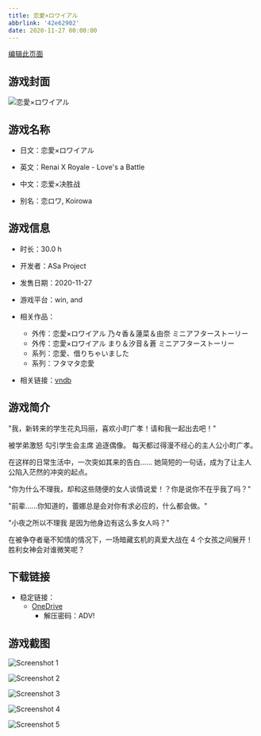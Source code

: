 ```yaml
---
title: 恋愛×ロワイアル
abbrlink: '42e62902'
date: 2020-11-27 00:00:00
---
```

[编辑此页面](https://github.com/ACG-3/ADV3-source/blob/main/source/_posts/games/%E6%81%8B%E6%84%9B%C3%97%E3%83%AD%E3%83%AF%E3%82%A4%E3%82%A2%E3%83%AB.md)

## 游戏封面

![恋愛×ロワイアル](https://pan.timero.xyz/onedrive/img_lib_001/%E6%81%8B%E6%84%9B%C3%97%E3%83%AD%E3%83%AF%E3%82%A4%E3%82%A2%E3%83%AB_cover.avif)


## 游戏名称

- 日文：恋愛×ロワイアル
- 英文：Renai X Royale - Love's a Battle
- 中文：恋爱×决胜战

- 别名：恋ロワ, Koirowa


## 游戏信息

- 时长：30.0 h
- 开发者：ASa Project
- 发售日期：2020-11-27
- 游戏平台：win, and
- 相关作品：
   - 外传：恋愛×ロワイアル 乃々香＆蓮菜＆由奈 ミニアフターストーリー
   - 外传：恋愛×ロワイアル まり＆汐音＆蒼 ミニアフターストーリー
   - 系列：恋愛、借りちゃいました
   - 系列：フタマタ恋愛

- 相关链接：[vndb](https://vndb.org/v28633)


## 游戏简介

"我，新转来的学生花丸玛丽，喜欢小町广孝！请和我一起出去吧！"

被学弟激怒
勾引学生会主席
追逐偶像。
每天都过得漫不经心的主人公小町广孝。

在这样的日常生活中，一次突如其来的告白......
她简短的一句话，成为了让主人公陷入茫然的冲突的起点。

"你为什么不理我，却和这些随便的女人谈情说爱！？你是说你不在乎我了吗？"

"前辈......你知道的，蕾娜总是会对你有求必应的，什么都会做。"

"小夜之所以不理我 是因为他身边有这么多女人吗？"

在被争夺者毫不知情的情况下，一场暗藏玄机的真爱大战在 4 个女孩之间展开！
胜利女神会对谁微笑呢？




## 下载链接

- 稳定链接：
    - [OneDrive](https://pan.timero.xyz/onedrive/adv_lib_001/%E6%81%8B%E6%84%9B%C3%97%E3%83%AD%E3%83%AF%E3%82%A4%E3%82%A2%E3%83%AB)
        - 解压密码：ADV!



## 游戏截图


![Screenshot 1](https://pan.timero.xyz/onedrive/img_lib_001/%E6%81%8B%E6%84%9B%C3%97%E3%83%AD%E3%83%AF%E3%82%A4%E3%82%A2%E3%83%AB_Screenshot_1.avif)

![Screenshot 2](https://pan.timero.xyz/onedrive/img_lib_001/%E6%81%8B%E6%84%9B%C3%97%E3%83%AD%E3%83%AF%E3%82%A4%E3%82%A2%E3%83%AB_Screenshot_2.avif)

![Screenshot 3](https://pan.timero.xyz/onedrive/img_lib_001/%E6%81%8B%E6%84%9B%C3%97%E3%83%AD%E3%83%AF%E3%82%A4%E3%82%A2%E3%83%AB_Screenshot_3.avif)

![Screenshot 4](https://pan.timero.xyz/onedrive/img_lib_001/%E6%81%8B%E6%84%9B%C3%97%E3%83%AD%E3%83%AF%E3%82%A4%E3%82%A2%E3%83%AB_Screenshot_4.avif)

![Screenshot 5](https://pan.timero.xyz/onedrive/img_lib_001/%E6%81%8B%E6%84%9B%C3%97%E3%83%AD%E3%83%AF%E3%82%A4%E3%82%A2%E3%83%AB_Screenshot_5.avif)

